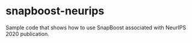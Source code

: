 # snapboost-neurips
Sample code that shows how to use SnapBoost associated with NeurIPS 2020 publication.
